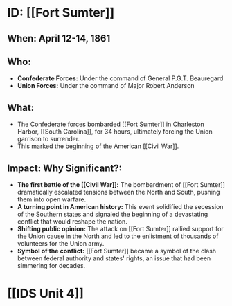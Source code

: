 # ID: [[Fort Sumter]] 
## When: April 12-14, 1861 

## Who: 
* **Confederate Forces:** Under the command of General P.G.T. Beauregard
* **Union Forces:** Under the command of Major Robert Anderson 

## What: 
* The Confederate forces bombarded [[Fort Sumter]] in Charleston Harbor, [[South Carolina]], for 34 hours, ultimately forcing the Union garrison to surrender. 
* This marked the beginning of the American [[Civil War]]. 

## Impact: Why Significant?: 
* **The first battle of the [[Civil War]]:**  The bombardment of [[Fort Sumter]] dramatically escalated tensions between the North and South, pushing them into open warfare.
* **A turning point in American history:** This event solidified the secession of the Southern states and signaled the beginning of a devastating conflict that would reshape the nation.
* **Shifting public opinion:** The attack on [[Fort Sumter]] rallied support for the Union cause in the North and led to the enlistment of thousands of volunteers for the Union army. 
* **Symbol of the conflict:** [[Fort Sumter]] became a symbol of the clash between federal authority and states' rights, an issue that had been simmering for decades. 

# [[IDS Unit 4]]